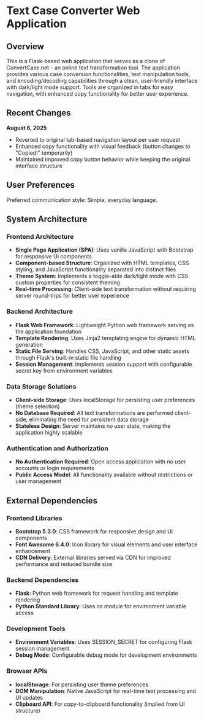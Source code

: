 # Text Case Converter Web Application

## Overview

This is a Flask-based web application that serves as a clone of ConvertCase.net - an online text transformation tool. The application provides various case conversion functionalities, text manipulation tools, and encoding/decoding capabilities through a clean, user-friendly interface with dark/light mode support. Tools are organized in tabs for easy navigation, with enhanced copy functionality for better user experience.

## Recent Changes

**August 6, 2025**
- Reverted to original tab-based navigation layout per user request
- Enhanced copy functionality with visual feedback (button changes to "Copied!" temporarily)
- Maintained improved copy button behavior while keeping the original interface structure

## User Preferences

Preferred communication style: Simple, everyday language.

## System Architecture

### Frontend Architecture
- **Single Page Application (SPA)**: Uses vanilla JavaScript with Bootstrap for responsive UI components
- **Component-based Structure**: Organized with HTML templates, CSS styling, and JavaScript functionality separated into distinct files
- **Theme System**: Implements a toggle-able dark/light mode with CSS custom properties for consistent theming
- **Real-time Processing**: Client-side text transformation without requiring server round-trips for better user experience

### Backend Architecture
- **Flask Web Framework**: Lightweight Python web framework serving as the application foundation
- **Template Rendering**: Uses Jinja2 templating engine for dynamic HTML generation
- **Static File Serving**: Handles CSS, JavaScript, and other static assets through Flask's built-in static file handling
- **Session Management**: Implements session support with configurable secret key from environment variables

### Data Storage Solutions
- **Client-side Storage**: Uses localStorage for persisting user preferences (theme selection)
- **No Database Required**: All text transformations are performed client-side, eliminating the need for persistent data storage
- **Stateless Design**: Server maintains no user state, making the application highly scalable

### Authentication and Authorization
- **No Authentication Required**: Open access application with no user accounts or login requirements
- **Public Access Model**: All functionality available without restrictions or user management

## External Dependencies

### Frontend Libraries
- **Bootstrap 5.3.0**: CSS framework for responsive design and UI components
- **Font Awesome 6.4.0**: Icon library for visual elements and user interface enhancement
- **CDN Delivery**: External libraries served via CDN for improved performance and reduced bundle size

### Backend Dependencies
- **Flask**: Python web framework for request handling and template rendering
- **Python Standard Library**: Uses os module for environment variable access

### Development Tools
- **Environment Variables**: Uses SESSION_SECRET for configuring Flask session management
- **Debug Mode**: Configurable debug mode for development environments

### Browser APIs
- **localStorage**: For persisting user theme preferences
- **DOM Manipulation**: Native JavaScript for real-time text processing and UI updates
- **Clipboard API**: For copy-to-clipboard functionality (implied from UI structure)